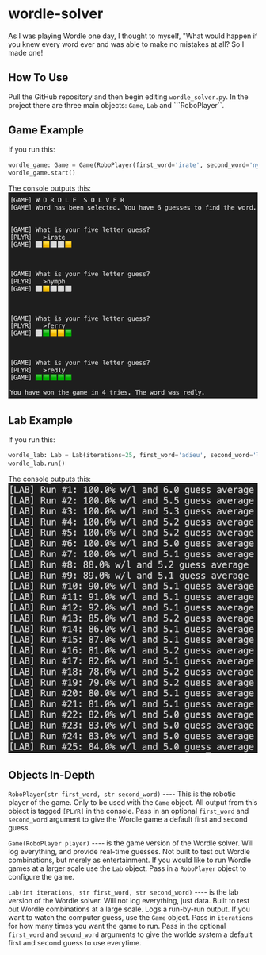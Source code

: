 # wordle-solver
As I was playing Wordle one day, I thought to myself, "What would happen if you knew every word ever and was able to make no mistakes at all? So I made one!




## How To Use
Pull the GitHub repository and then begin editing ```wordle_solver.py```. In the project there are three main objects: ```Game```, ```Lab``` and ```RoboPlayer``.





## Game Example
If you run this:
```python
wordle_game: Game = Game(RoboPlayer(first_word='irate', second_word='nymph'))
wordle_game.start()
```
The console outputs this:
![Game Picture](https://github.com/faroukcharkas/wordle-solver/blob/master/assets/game_picture.png?raw=true)





## Lab Example
If you run this:
```python
wordle_lab: Lab = Lab(iterations=25, first_word='adieu', second_word='lucky')
wordle_lab.run()
```
The console outputs this:
![Lab Picture](https://github.com/faroukcharkas/wordle-solver/blob/master/assets/lab_picture.png?raw=true)





## Objects In-Depth

```RoboPlayer(str first_word, str second_word)```  ----   This is the robotic player of the game. Only to be used with the ```Game``` object. All output from this object is tagged ```[PLYR]``` in the console. Pass in an optional ```first_word``` and ```second_word``` argument to give the Wordle game a default first and second guess.

```Game(RoboPlayer player)```  ----  is the game version of the Wordle solver. Will log everything, and provide real-time guesses. Not built to test out Wordle combinations, but merely as entertainment. If you would like to run Wordle games at a larger scale use the ```Lab``` object. Pass in a ```RoboPlayer``` object to configure the game.

```Lab(int iterations, str first_word, str second_word)```  ----   is the lab version of the Wordle solver. Will not log everything, just data. Built to test out Wordle combinations at a large scale. Logs a run-by-run output. If you want to watch the computer guess, use the ```Game``` object. Pass in ```iterations``` for how many times you want the game to run. Pass in the optional ```first_word``` and ```second_word``` arguments to give the worlde system a default first and second guess to use everytime.
